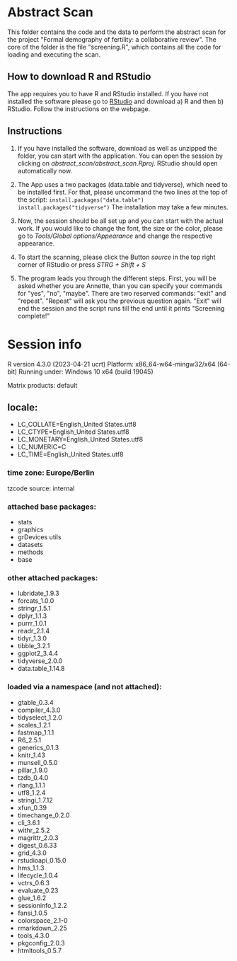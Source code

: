 # Abstract Scan

This folder contains the code and the data to perform the abstract scan for the project "Formal demography of fertility: a collaborative review". The core of the folder is the file "screening.R", which contains all the code for loading and executing the scan.
 
## How to download R and RStudio
The app requires you to have R and RStudio installed. If you have not installed the software please go to [RStudio](https://posit.co/download/rstudio-desktop/) and download a) R and then b) RStudio. Follow the instructions on the webpage.

## Instructions

1. If you have installed the software, download as well as unzipped the folder, you can start with the application. You can open the session by clicking on *abstract_scan/abstract_scan.Rproj*. RStudio should open automatically now.

2. The App uses a two packages (data.table and tidyverse), which need to be installed first. For that, please uncommand the two lines at the top of the script: 
  `install.packages("data.table")`
  `install.packages("tidyverse")`
The installation may take a few minutes.

3. Now, the session should be all set up and you can start with the actual work. If you would like to change the font, the size or the color, please go to *Tools/Global options/Appearance* and change the respective appearance.

4. To start the scanning, please click the Button *source* in the top right corner of RStudio or press *STRG + Shift + S*

5. The program leads you through the different steps. First, you will be asked whether you are Annette, than you can specify your commands for "yes", "no", "maybe". There are two reserved commands: "exit" and "repeat". "Repeat" will ask you the previous question again. "Exit" will end the session and the script runs till the end until it prints "Screening complete!"


# Session info
R version 4.3.0 (2023-04-21 ucrt)
Platform: x86_64-w64-mingw32/x64 (64-bit)
Running under: Windows 10 x64 (build 19045)

Matrix products: default


## locale:
- LC_COLLATE=English_United States.utf8 
- LC_CTYPE=English_United States.utf8  
- LC_MONETARY=English_United States.utf8
- LC_NUMERIC=C               
- LC_TIME=English_United States.utf8    

### time zone: Europe/Berlin
tzcode source: internal

### attached base packages:
- stats  
- graphics 
- grDevices utils  
- datasets 
- methods 
- base     

### other attached packages:
- lubridate_1.9.3 
- forcats_1.0.0   
- stringr_1.5.1  
- dplyr_1.1.3    
- purrr_1.0.1    
- readr_2.1.4  
- tidyr_1.3.0      
- tibble_3.2.1   
- ggplot2_3.4.4   
- tidyverse_2.0.0  
- data.table_1.14.8

### loaded via a namespace (and not attached):
- gtable_0.3.4   
- compiler_4.3.0  
- tidyselect_1.2.0  
- scales_1.2.1    
- fastmap_1.1.1   
- R6_2.5.1      
- generics_0.1.3   
- knitr_1.43   
- munsell_0.5.0  
- pillar_1.9.0     
- tzdb_0.4.0     
- rlang_1.1.1    
- utf8_1.2.4     
- stringi_1.7.12   
- xfun_0.39     
- timechange_0.2.0 
- cli_3.6.1     
- withr_2.5.2   
- magrittr_2.0.3  
- digest_0.6.33  
- grid_4.3.0       
- rstudioapi_0.15.0
- hms_1.1.3    
- lifecycle_1.0.4  
- vctrs_0.6.3      
- evaluate_0.23    
- glue_1.6.2     
- sessioninfo_1.2.2
- fansi_1.0.5  
- colorspace_2.1-0 
- rmarkdown_2.25 
- tools_4.3.0  
- pkgconfig_2.0.3 
- htmltools_0.5.7 
